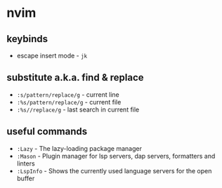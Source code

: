 # nvim

## keybinds

* escape insert mode - `jk`

## substitute a.k.a. find & replace

* `:s/pattern/replace/g`  - current line
* `:%s/pattern/replace/g` - current file
* `:%s//replace/g`        - last search in current file

## useful commands

* `:Lazy` - The lazy-loading package manager
* `:Mason` - Plugin manager for lsp servers, dap servers, formatters and linters
* `:LspInfo` - Shows the currently used language servers for the open buffer

